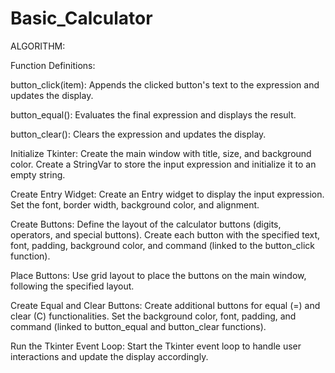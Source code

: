# Basic_Calculator

ALGORITHM:

Function Definitions:

button_click(item): Appends the clicked button's text to the expression and updates the display.

button_equal(): Evaluates the final expression and displays the result.

button_clear(): Clears the expression and updates the display.

Initialize Tkinter: Create the main window with title, size, and background color. Create a StringVar to store the input expression and initialize it to an empty string.

Create Entry Widget: Create an Entry widget to display the input expression. Set the font, border width, background color, and alignment.

Create Buttons: Define the layout of the calculator buttons (digits, operators, and special buttons). Create each button with the specified text, font, padding, background color, and command (linked to the button_click function).

Place Buttons: Use grid layout to place the buttons on the main window, following the specified layout.

Create Equal and Clear Buttons: Create additional buttons for equal (=) and clear (C) functionalities. Set the background color, font, padding, and command (linked to button_equal and button_clear functions).

Run the Tkinter Event Loop: Start the Tkinter event loop to handle user interactions and update the display accordingly.
